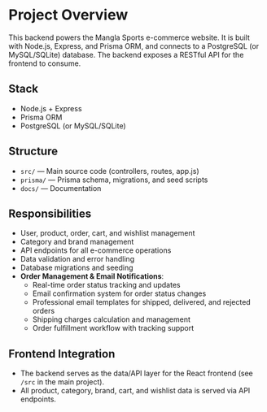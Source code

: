 # Project Overview

This backend powers the Mangla Sports e-commerce website. It is built with Node.js, Express, and Prisma ORM, and connects to a PostgreSQL (or MySQL/SQLite) database. The backend exposes a RESTful API for the frontend to consume.

## Stack
- Node.js + Express
- Prisma ORM
- PostgreSQL (or MySQL/SQLite)

## Structure
- `src/` — Main source code (controllers, routes, app.js)
- `prisma/` — Prisma schema, migrations, and seed scripts
- `docs/` — Documentation

## Responsibilities
- User, product, order, cart, and wishlist management
- Category and brand management
- API endpoints for all e-commerce operations
- Data validation and error handling
- Database migrations and seeding
- **Order Management & Email Notifications**:
  - Real-time order status tracking and updates
  - Email confirmation system for order status changes
  - Professional email templates for shipped, delivered, and rejected orders
  - Shipping charges calculation and management
  - Order fulfillment workflow with tracking support

## Frontend Integration
- The backend serves as the data/API layer for the React frontend (see `/src` in the main project).
- All product, category, brand, cart, and wishlist data is served via API endpoints. 